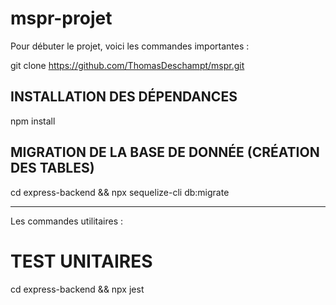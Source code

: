 # mspr-projet

Pour débuter le projet, voici les commandes importantes :

git clone https://github.com/ThomasDeschampt/mspr.git

## INSTALLATION DES DÉPENDANCES
npm install 

## MIGRATION DE LA BASE DE DONNÉE (CRÉATION DES TABLES)
cd express-backend && npx sequelize-cli db:migrate

---------------------------

Les commandes utilitaires : 

# TEST UNITAIRES
cd express-backend && npx jest 

